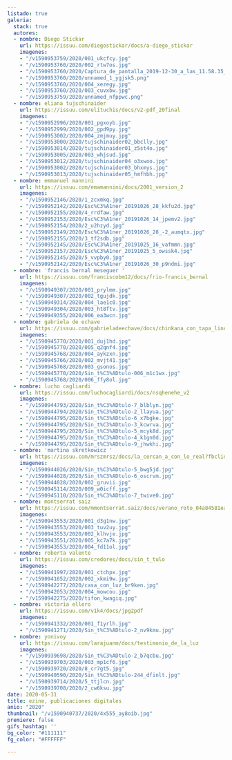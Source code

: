 ```yaml
---
listado: true
galeria:
  stack: true
  autores:
  - nombre: Diego Stickar
    url: https://issuu.com/diegostickar/docs/a-diego_stickar
    imagenes:
    - "/v1590953759/2020/001_ukcfcy.jpg"
    - "/v1590953760/2020/002_rtw7os.jpg"
    - "/v1590953760/2020/Captura_de_pantalla_2019-12-30_a_las_11.58.35_a.m._arw6uv.png"
    - "/v1590953760/2020/unnamed_1_ygjsk5.png"
    - "/v1590953760/2020/004_xezegy.jpg"
    - "/v1590953760/2020/003_cuvxbw.jpg"
    - "/v1590953759/2020/unnamed_nfppwc.png"
  - nombre: eliana tujschinaider
    url: https://issuu.com/elituchis/docs/v2-pdf_20final
    imagenes:
    - "/v1590952996/2020/001_pgxoyb.jpg"
    - "/v1590952999/2020/002_gpd9py.jpg"
    - "/v1590953002/2020/004_zmjmuy.jpg"
    - "/v1590953000/2020/tujschinaider02_bbclly.jpg"
    - "/v1590953014/2020/tujschinaider01_z5st4o.jpg"
    - "/v1590953005/2020/003_whjsud.jpg"
    - "/v1590953012/2020/tujschinaider04_o3xwoo.jpg"
    - "/v1590953002/2020/tujschinaider03_bhxmys.jpg"
    - "/v1590953013/2020/tujschinaider05_hmfhbh.jpg"
  - nombre: emmanuel mannini
    url: https://issuu.com/emamannini/docs/2001_version_2
    imagenes:
    - "/v1590952146/2020/1_zcxmkq.jpg"
    - "/v1590952142/2020/Esc%C3%A1ner_20191026_28_kkfu2d.jpg"
    - "/v1590952155/2020/4_rrdfaw.jpg"
    - "/v1590952153/2020/Esc%C3%A1ner_20191026_14_jpemv2.jpg"
    - "/v1590952154/2020/2_u2hzyd.jpg"
    - "/v1590952149/2020/Esc%C3%A1ner_20191026_28_-2_aumqtx.jpg"
    - "/v1590952155/2020/3_tf2sdb.jpg"
    - "/v1590952145/2020/Esc%C3%A1ner_20191025_16_vafmmn.jpg"
    - "/v1590952157/2020/Esc%C3%A1ner_20191025_5_owssk4.jpg"
    - "/v1590952145/2020/5_vvpby0.jpg"
    - "/v1590952142/2020/Esc%C3%A1ner_20191026_30_p9ndmi.jpg"
  - nombre: 'francis bernal meseguer '
    url: https://issuu.com/franciscobm12/docs/frio-francis_bernal
    imagenes:
    - "/v1590949307/2020/001_prylmm.jpg"
    - "/v1590949307/2020/002_tgujdk.jpg"
    - "/v1590949314/2020/004_lae1c0.jpg"
    - "/v1590949304/2020/003_ht8ftv.jpg"
    - "/v1590949355/2020/006_ea3wcn.jpg"
  - nombre: gabriela de echave
    url: https://issuu.com/gabrieladeechave/docs/chinkana_con_tapa_lineal
    imagenes:
    - "/v1590945770/2020/001_duj1hd.jpg"
    - "/v1590945770/2020/005_q2qnf4.jpg"
    - "/v1590945768/2020/004_aykzxn.jpg"
    - "/v1590945766/2020/002_mvjt41.jpg"
    - "/v1590945768/2020/003_gsonos.jpg"
    - "/v1590945770/2020/Sin_t%C3%ADtulo-006_m1c1wx.jpg"
    - "/v1590945768/2020/006_ffy8ol.jpg"
  - nombre: lucho cagliardi
    url: https://issuu.com/luchocagliardi/docs/nsqhenehe_v2
    imagenes:
    - "/v1590944793/2020/Sin_t%C3%ADtulo-7_blblyn.jpg"
    - "/v1590944794/2020/Sin_t%C3%ADtulo-2_llayua.jpg"
    - "/v1590944795/2020/Sin_t%C3%ADtulo-6_x7bgke.jpg"
    - "/v1590944795/2020/Sin_t%C3%ADtulo-3_kcwrva.jpg"
    - "/v1590944795/2020/Sin_t%C3%ADtulo-5_mcyk8d.jpg"
    - "/v1590944795/2020/Sin_t%C3%ADtulo-4_k1gn0d.jpg"
    - "/v1590944795/2020/Sin_t%C3%ADtulo-9_jhwkhi.jpg"
  - nombre: 'martina skretkowicz '
    url: https://issuu.com/mrszmrsz/docs/la_cercan_a_con_lo_real?fbclid=IwAR07tA4A5MJXLjylOov7h32OJOSz9ECKTy86mh690j7Dmsw4cXLR7VJU56Q
    imagenes:
    - "/v1590944026/2020/Sin_t%C3%ADtulo-5_bwg5jd.jpg"
    - "/v1590944028/2020/Sin_t%C3%ADtulo-6_oscrvm.jpg"
    - "/v1590944028/2020/002_gruvii.jpg"
    - "/v1590945114/2020/009_w0icff.jpg"
    - "/v1590945110/2020/Sin_t%C3%ADtulo-7_twive0.jpg"
  - nombre: montserrat saiz
    url: https://issuu.com/mmontserrat.saiz/docs/verano_roto_04a84581ea1b51
    imagenes:
    - "/v1590943553/2020/001_d3g1nw.jpg"
    - "/v1590943553/2020/003_tuv2uy.jpg"
    - "/v1590943553/2020/002_klhvje.jpg"
    - "/v1590943551/2020/005_kc7a7k.jpg"
    - "/v1590943553/2020/004_fd11ol.jpg"
  - nombre: roberta valente
    url: https://issuu.com/credores/docs/sin_t_tulo
    imagenes:
    - "/v1590941997/2020/001_ctchpx.jpg"
    - "/v1590941652/2020/002_xkmi9w.jpg"
    - "/v1590942277/2020/casa_con_luz_br9ken.jpg"
    - "/v1590942053/2020/004_mowcou.jpg"
    - "/v1590942275/2020/tifon_kwagiq.jpg"
  - nombre: victoria ellero
    url: https://issuu.com/v1k4/docs/jpg2pdf
    imagenes:
    - "/v1590941332/2020/001_f1yrlh.jpg"
    - "/v1590941271/2020/Sin_t%C3%ADtulo-2_nv9kmu.jpg"
  - nombre: yonivoy
    url: https://issuu.com/larajuanm/docs/testimonio_de_la_luz
    imagenes:
    - "/v1590939698/2020/Sin_t%C3%ADtulo-2_b7qcbu.jpg"
    - "/v1590939703/2020/003_mp1cf6.jpg"
    - "/v1590939720/2020/8_cr7gt5.jpg"
    - "/v1590940590/2020/Sin_t%C3%ADtulo-244_dfinlt.jpg"
    - "/v1590939714/2020/5_ttjlcn.jpg"
    - "/v1590939708/2020/2_cw6ksu.jpg"
date: 2020-05-31
title: ezine, publicaciones digitales
anio: "2020"
thumbnail: "/v1590940737/2020/4x555_ay8oib.jpg"
premiere: false
gifs_hashtag: ''
bg_color: "#111111"
fg_color: "#FFFFFF"

---
```


